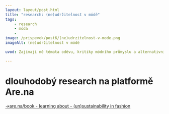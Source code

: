 ```yaml
---
layout: layout/post.html
title: "research: (ne)udržitelnost v módě"
tags: 
    - research
    - móda
    - 
image: /prispevek/post6/(ne)udrzitelnost-v-mode.png
imageAlt: (ne)udržitelnost v módě

uvod: Zajímají mě témata oděvu, kritiky módního průmyslu a alternativních přístupů k produkci oblečení. Tento výzkum se zaměřuje nejen na kritiku současného systému (včetně současných pokusů o “udržitelnou módu”, které jsou často zcela neadekvátní odpovědí na průmysl, který je prohnilý od základních principů), ale i na přístupy původních obyvatel, nových i starých technologií a zodpovědného a demokratického designu.

---
```


# dlouhodobý research na platformě Are.na

[→are.na/book - learning about - (un)sustainability in fashion](https://www.are.na/daniel-weber-ybsgvbdwtz4/learning-about-un-sustainability-in-fashion)

<div id="content-collection"></div>

<script src="https://cdn.jsdelivr.net/npm/axios/dist/axios.min.js"></script>

<script>
    const ARENA_API_URL = 'https://api.are.na/v2/channels/learning-about-un-sustainability-in-fashion?per=50&page=1';
    
    axios.get(ARENA_API_URL)
        .then(response => {
            console.log(response.data);  // Check the API response
            displayContent(response.data);
        })
        .catch(error => {
            console.error("Error fetching data:", error);
        });

    function displayContent(data) {
        const contentContainer = document.getElementById('content-collection');
        const blocks = data.contents;  // Based on Are.na API structure

        blocks.forEach(block => {
            const blockElement = document.createElement('div'); // Create a container for each block

            // Add a class to the block element
            blockElement.className = `block-${block.class.toLowerCase()}`;

            // Check block type and handle accordingly
            if (block.class === 'Image') {
                // Handle image block
                const imgElement = document.createElement('img');
                imgElement.className = `arena`;
                imgElement.src = block.image.display.url;
                imgElement.alt = block.title || "Image from Are.na collection";
                blockElement.appendChild(imgElement);
            } else if (block.class === 'Text') {
                // Handle text block
                const textElement = document.createElement('p');
                textElement.textContent = block.content;
                blockElement.appendChild(textElement);
            } else if (block.class === 'Link') {
                // Handle link block
                const linkUrl = block.source.url;

                if (block.image && block.image.display && block.image.display.url) {
                    // Create a clickable image with alt text
                    const linkElement = document.createElement('a');
                    linkElement.href = linkUrl;
                    linkElement.target = "_blank"; // Open link in a new tab

                    const imgElement = document.createElement('img');
                    imgElement.src = block.image.display.url;
                    imgElement.className = `arena__link`;
                    imgElement.alt = block.title || "Image for link from Are.na";
                    imgElement.style.maxWidth = '100%'; // Optional: Adjust the size of the image

                    const altTextElement = document.createElement('p');
                    altTextElement.textContent = block.title || "No description available";
                    altTextElement.className = `arena__link`;

                    linkElement.appendChild(imgElement);
                    blockElement.appendChild(linkElement);
                    blockElement.appendChild(altTextElement);
                } else {
                    // Fallback: Display the link as an anchor if no image is available
                    const linkElement = document.createElement('a');
                    linkElement.href = linkUrl;
                    linkElement.textContent = block.title || linkUrl;
                    linkElement.target = "_blank"; // Open link in a new tab
                    blockElement.appendChild(linkElement);
                }
            }

            contentContainer.appendChild(blockElement);
        });
    }
</script>

